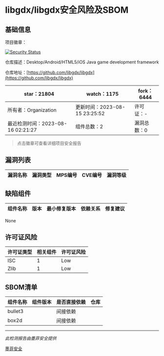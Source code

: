 # libgdx/libgdx安全风险及SBOM

## 基础信息

项目徽章：

[![Security Status](https://www.murphysec.com/platform3/v31/badge/1691510871271821312.svg)](https://www.murphysec.com/console/report/1691510871125020672/1691510871271821312)

仓库描述：Desktop/Android/HTML5/iOS Java game development framework

仓库地址：[https://github.com/libgdx/libgdx](https://github.com/libgdx/libgdx)

| star：21804 | watch：1175 | fork：6444 |
| ----------- | -------------- | ------------ |
| 所有者：Organization | 更新时间：2023-08-15 23:25:52 | 许可证：- |
| 最近检测时间：2023-08-16 02:21:27 | 组件总数：2 | 漏洞总数：0 |

> 点击徽章可查看详细项目安全报告



## 漏洞列表

| 漏洞名称 | 漏洞类型 | MPS编号 | CVE编号 | 漏洞等级 |
| ------- | ------ | ------- | ------ | ----- |





## 缺陷组件

| 组件名称 | 版本 | 最小修复版本 | 依赖关系 | 修复建议 |
| -------- | ---- | ------------ | -------- | -------- |
None




## 许可证风险

| 许可证类型 | 相关组件 | 许可证风险 |
| ---------- | -------- | ---------- |
|ISC|1|Low|
|Zlib|1|Low|




## SBOM清单

| 组件名称 | 组件版本 | 是否直接依赖 | 仓库 |
| -------- | -------- | ------------ | ---- |
|bullet3||间接依赖||
|box2d||间接依赖||


------

*此检测报告由墨菲安全提供*

[墨菲安全](www.murphysec.com)